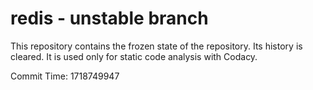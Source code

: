 # redis - unstable branch

This repository contains the frozen state of the repository.
Its history is cleared. It is used only for static code
analysis with Codacy.

Commit Time: 1718749947
